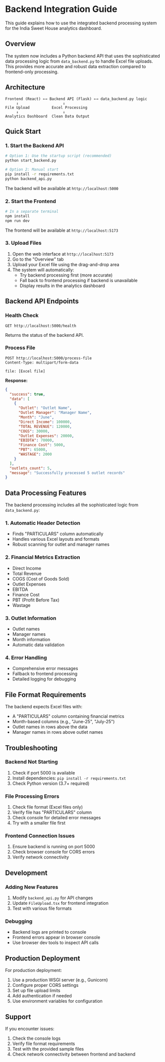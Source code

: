# Backend Integration Guide

This guide explains how to use the integrated backend processing system for the India Sweet House analytics dashboard.

## Overview

The system now includes a Python backend API that uses the sophisticated data processing logic from `data_backend.py` to handle Excel file uploads. This provides more accurate and robust data extraction compared to frontend-only processing.

## Architecture

```
Frontend (React) ←→ Backend API (Flask) ←→ data_backend.py logic
     ↓                    ↓
File Upload          Excel Processing
     ↓                    ↓
Analytics Dashboard  Clean Data Output
```

## Quick Start

### 1. Start the Backend API

```bash
# Option 1: Use the startup script (recommended)
python start_backend.py

# Option 2: Manual start
pip install -r requirements.txt
python backend_api.py
```

The backend will be available at `http://localhost:5000`

### 2. Start the Frontend

```bash
# In a separate terminal
npm install
npm run dev
```

The frontend will be available at `http://localhost:5173`

### 3. Upload Files

1. Open the web interface at `http://localhost:5173`
2. Go to the "Overview" tab
3. Upload your Excel file using the drag-and-drop area
4. The system will automatically:
   - Try backend processing first (more accurate)
   - Fall back to frontend processing if backend is unavailable
   - Display results in the analytics dashboard

## Backend API Endpoints

### Health Check
```
GET http://localhost:5000/health
```
Returns the status of the backend API.

### Process File
```
POST http://localhost:5000/process-file
Content-Type: multipart/form-data

file: [Excel file]
```

**Response:**
```json
{
  "success": true,
  "data": [
    {
      "Outlet": "Outlet Name",
      "Outlet Manager": "Manager Name",
      "Month": "June",
      "Direct Income": 100000,
      "TOTAL REVENUE": 120000,
      "COGS": 30000,
      "Outlet Expenses": 20000,
      "EBIDTA": 70000,
      "Finance Cost": 5000,
      "PBT": 65000,
      "WASTAGE": 2000
    }
  ],
  "outlets_count": 5,
  "message": "Successfully processed 5 outlet records"
}
```

## Data Processing Features

The backend processing includes all the sophisticated logic from `data_backend.py`:

### 1. Automatic Header Detection
- Finds "PARTICULARS" column automatically
- Handles various Excel layouts and formats
- Robust scanning for outlet and manager names

### 2. Financial Metrics Extraction
- Direct Income
- Total Revenue
- COGS (Cost of Goods Sold)
- Outlet Expenses
- EBITDA
- Finance Cost
- PBT (Profit Before Tax)
- Wastage

### 3. Outlet Information
- Outlet names
- Manager names
- Month information
- Automatic data validation

### 4. Error Handling
- Comprehensive error messages
- Fallback to frontend processing
- Detailed logging for debugging

## File Format Requirements

The backend expects Excel files with:
- A "PARTICULARS" column containing financial metrics
- Month-based columns (e.g., "June-25", "July-25")
- Outlet names in rows above the data
- Manager names in rows above outlet names

## Troubleshooting

### Backend Not Starting
1. Check if port 5000 is available
2. Install dependencies: `pip install -r requirements.txt`
3. Check Python version (3.7+ required)

### File Processing Errors
1. Check file format (Excel files only)
2. Verify file has "PARTICULARS" column
3. Check console for detailed error messages
4. Try with a smaller file first

### Frontend Connection Issues
1. Ensure backend is running on port 5000
2. Check browser console for CORS errors
3. Verify network connectivity

## Development

### Adding New Features
1. Modify `backend_api.py` for API changes
2. Update `FileUpload.tsx` for frontend integration
3. Test with various file formats

### Debugging
- Backend logs are printed to console
- Frontend errors appear in browser console
- Use browser dev tools to inspect API calls

## Production Deployment

For production deployment:
1. Use a production WSGI server (e.g., Gunicorn)
2. Configure proper CORS settings
3. Set up file upload limits
4. Add authentication if needed
5. Use environment variables for configuration

## Support

If you encounter issues:
1. Check the console logs
2. Verify file format requirements
3. Test with the provided sample files
4. Check network connectivity between frontend and backend
